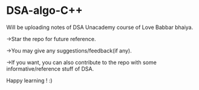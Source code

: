 # DSA-algo-C++

Will be uploading notes of DSA Unacademy course of Love Babbar bhaiya.

->Star the repo for future reference.

->You may give any suggestions/feedback(if any).

->If you want, you can also contribute to the repo with some informative/reference stuff of DSA.

Happy learning ! :)

